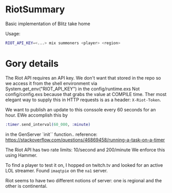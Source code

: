 # RiotSummary

Basic implementation of Blitz take home

Usage:

```bash
RIOT_API_KEY=<...> mix summoners <player> <region>
```

# Gory details

The Riot API requires an API key.
We don't want that stored in the repo so we access it from the shell environment
via System.get_env("RIOT_API_KEY") in the config/runtime.exs
Not config/config.exs because that grabs the value at COMPILE time.
Ther most elegant way to supply this in HTTP requests is as a header: `X-Riot-Token`.

We want to publish an update to this conssole every 60 seconds for an hour.
EWe accomplish this by 

```elixir
:timer.send_interval(60_000, :minute)
```

in the GenServer `init`` function..
reference: https://stackoverflow.com/questions/46869458/running-a-task-on-a-timer

The Riot API has two rate limits: 10/second and 200/minute
We enforce this using Hammer.

To find a player to test it on, I hopped on twitch.tv and looked for an active LOL streamer.
Found `imaqtpie` on the `na1` server.

Riot seems to have two different notions of server:
one is regional and the other is continental.